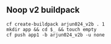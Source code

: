 ## Noop v2 buildpack

```
cf create-buildpack arjun024_v2b . 1
mkdir app && cd $_ && touch empty
cf push app1 -b arjun024_v2b -u none
```
